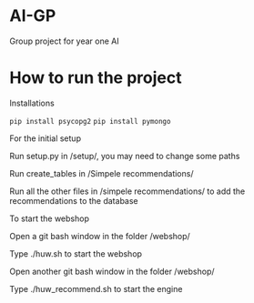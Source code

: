 # AI-GP
Group project for year one AI 

# How to run the project #
Installations

`pip install psycopg2`
`pip install pymongo`

For the initial setup

Run setup.py in /setup/, you may need to change some paths

Run create_tables in /Simpele recommendations/

Run all the other files in /simpele recommendations/ to add the recommendations to the database


To start the webshop

Open a git bash window in the folder /webshop/

Type ./huw.sh to start the webshop

Open another git bash window in the folder /webshop/

Type ./huw_recommend.sh to start the engine
